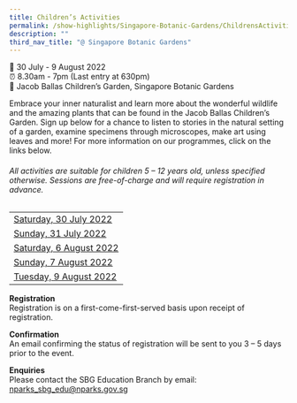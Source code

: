 ```yaml
---
title: Children’s Activities
permalink: /show-highlights/Singapore-Botanic-Gardens/ChildrensActivities
description: ""
third_nav_title: "@ Singapore Botanic Gardens"
---
```

📆 30 July - 9 August 2022 <br>
⏰ 8.30am - 7pm (Last entry at 630pm)  <br>
📍 Jacob Ballas Children’s Garden, Singapore Botanic Gardens

Embrace your inner naturalist and learn more about the wonderful wildlife and the amazing plants that can be found in the Jacob Ballas Children’s Garden. Sign up below for a chance to listen to stories in the natural setting of a garden, examine specimens through microscopes, make art using leaves and more! For more information on our programmes, click on the links below.  

###### All activities are suitable for children 5 – 12 years old, unless specified otherwise. Sessions are free-of-charge and will require registration in advance. 


||
| -------- | 
| [Saturday, 30 July 2022](https://sgf.nparks.gov.sg/CP30July/) | 
| [Sunday, 31 July 2022](https://sgf.nparks.gov.sg/CP31July/) | 
| [Saturday, 6 August 2022](https://sgf.nparks.gov.sg/CP6Aug/) | 
| [Sunday, 7 August 2022](https://sgf.nparks.gov.sg/CP7Aug/) | 
| [Tuesday, 9 August 2022](https://sgf.nparks.gov.sg/CP9Aug/) | 


**Registration**<br>
Registration is on a first-come-first-served basis upon receipt of registration. 

**Confirmation**<br>
An email confirming the status of registration will be sent to you 3 – 5 days prior to the event. 

**Enquiries**<br>
Please contact the SBG Education Branch by email: [nparks_sbg_edu@nparks.gov.sg](nparks_sbg_edu@nparks.gov.sg)